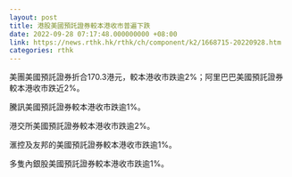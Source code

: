```yaml
---
layout: post
title: 港股美國預託證券較本港收市普遍下跌
date: 2022-09-28 07:17:48.000000000 +08:00
link: https://news.rthk.hk/rthk/ch/component/k2/1668715-20220928.htm
categories: rthk
---
```


美團美國預託證券折合170.3港元，較本港收市跌逾2%；阿里巴巴美國預託證券較本港收市跌近2%。

騰訊美國預託證券較本港收市跌逾1%。

港交所美國預託證券較本港收市跌逾2%。

滙控及友邦的美國預託證券較本港收市跌逾1%。

多隻內銀股美國預託證券較本港收市跌逾1%。
